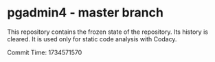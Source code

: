 # pgadmin4 - master branch

This repository contains the frozen state of the repository.
Its history is cleared. It is used only for static code
analysis with Codacy.

Commit Time: 1734571570